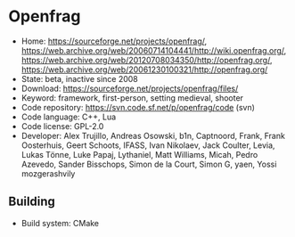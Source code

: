 # Openfrag

- Home: https://sourceforge.net/projects/openfrag/, https://web.archive.org/web/20060714104441/http://wiki.openfrag.org/, https://web.archive.org/web/20120708034350/http://openfrag.org/, https://web.archive.org/web/20061230100321/http://openfrag.org/
- State: beta, inactive since 2008
- Download: https://sourceforge.net/projects/openfrag/files/
- Keyword: framework, first-person, setting medieval, shooter
- Code repository: https://svn.code.sf.net/p/openfrag/code (svn)
- Code language: C++, Lua
- Code license: GPL-2.0
- Developer: Alex Trujillo, Andreas Osowski, b1n, Captnoord, Frank, Frank Oosterhuis, Geert Schoots, IFASS, Ivan Nikolaev, Jack Coulter, Levia, Lukas Tönne, Luke Papaj, Lythaniel, Matt Williams, Micah, Pedro Azevedo, Sander Bisschops, Simon de la Court, Simon G, yaen, Yossi mozgerashvily

## Building

- Build system: CMake
